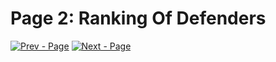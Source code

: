 # Page 2: Ranking Of Defenders

[![Prev - Page](https://img.shields.io/badge/Prev-Page-red?style=for-the-badge)](https://github.com/Football-Data-Analytics/Data-Filtering-Algorithms/blob/main/GoalKeepers.md) [![Next - Page](https://img.shields.io/badge/Next-Page-47B5FF?style=for-the-badge)](https://github.com/Football-Data-Analytics/Data-Filtering-Algorithms/blob/main/MidFielders.md)
